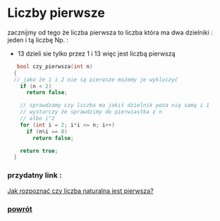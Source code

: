 # Liczby pierwsze
zacznijmy od tego że liczba pierwsza to liczba która ma dwa dzielniki : jeden i tą liczbę 
Np. : 
- 13 dzieli sie tylko przez 1 i 13 więc jest liczbą pierwszą

``` c++
   bool czy_pierwsza(int n)
  {
  // jako że 1 i 2 nie są pierwsze możemy je wykluczyć
    if (n < 2)		
      return false; 

    // sprawdzamy czy liczba ma jakiś dzielnik poza nią samą i 1
    // wystarczy że sprawdzimy do pierwiastka z n
    // albo i^2
    for (int i = 2; i*i <= n; i++) 
      if (n%i == 0)
        return false;

    return true;
  }

```
### przydatny link :
[Jak rozpoznać czy liczba naturalna jest pierwsza?](http://www.math.edu.pl/czy-pierwsza)
### [powrót ](https://dogexd.github.io/algorytmy_matura/)
